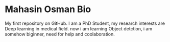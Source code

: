 # Mahasin Osman Bio
My first repository on GitHub.
I am a PhD Student, my research interests are Deep learning in medical field. now i am learning Object detction, i am somehow biginner, need for help and coolaboration.
